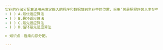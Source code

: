 ```yaml
---
实存的存储分配算法用来决定输入的程序和数据放到主存中的位置，采用“总是把程序装入主存中最大的空闲区域”的算法称为_____ 。
- ( ) A.最优适应算法 
- ( ) B.最坏适应算法 
- ( ) C.最先适应算法 
- ( ) D.循环最先适应算法

> 知识点：连续内存分配。

---
```

